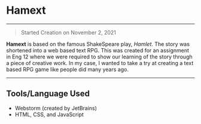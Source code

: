 # Hamext
---
> Started Creation on November 2, 2021

**Hamext** is based on the famous ShakeSpeare play, *Hamlet*. The story was shortened into a web based text RPG. This was created for an assignment in Eng 12 where we were required to show our learning of the story through a piece of creative work. In my case, I wanted to take a try at creating a text based RPG game like people did many years ago.

---

## Tools/Language Used
- Webstorm (created by JetBrains)
- HTML, CSS, and JavaScript 

